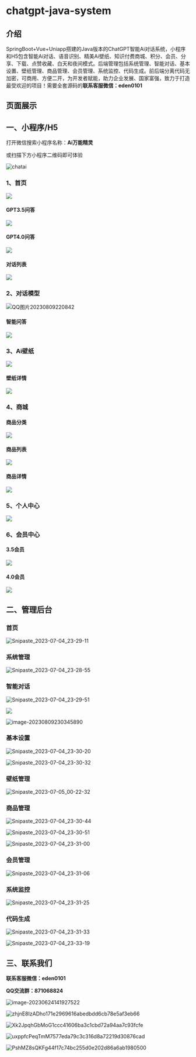 # chatgpt-java-system

## 介绍
SpringBoot+Vue+Uniapp搭建的Java版本的ChatGPT智能Ai对话系统，小程序和H5包含智能Ai对话、语音识别、精美Ai壁纸、知识付费商城、积分、会员、分享、下载、点赞收藏、白天和夜间模式。后端管理包括系统管理、智能对话、基本设置、壁纸管理、商品管理、会员管理、系统监控、代码生成。前后端分离代码无加密，可商用、方便二开，为开发者赋能，助力企业发展、国家富强，致力于打造最受欢迎的项目！需要全套源码的**联系客服微信：eden0101**

##  页面展示

## 一、小程序/H5

打开微信搜索小程序名称：**Ai万能精灵**

或扫描下方小程序二维码即可体验

![chatai](README.assets/chatai.jpg)

### 1、首页

![](README.assets/QQ图片20230809220914.jpg)

#### GPT3.5问答

![](README.assets/QQ图片20230809235534-169159657916319.jpg)

#### GPT4.0问答

![](README.assets/QQ图片20230809220805-169159663763026.jpg)

#### 对话列表

![](README.assets/QQ图片20230809221221.jpg)

### 2、对话模型

![QQ图片20230809220842](README.assets/QQ图片20230809220842.jpg)

#### 智能问答

![](README.assets/QQ图片20230809221455.jpg)

### 3、Ai壁纸

![](README.assets/QQ图片20230809220846.jpg)

#### 壁纸详情

![](README.assets/QQ图片20230809221603.jpg)

### 4、商城

#### 商品分类

![](README.assets/QQ图片20230809220850.jpg)

#### 商品列表

![](README.assets/QQ图片20230809220853.jpg)

#### 商品详情

![](README.assets/QQ图片20230809220857.jpg)



### 5、个人中心

![](README.assets/QQ图片20230809220900.jpg)



### 6、会员中心

#### 3.5会员

![](README.assets/QQ图片20230809220903.jpg)

#### 4.0会员

![](README.assets/QQ图片20230809222254.jpg)

## 二、管理后台

### 首页

![Snipaste_2023-07-04_23-29-11](README.assets/Snipaste_2023-07-04_23-29-11.jpg)

### 系统管理

![Snipaste_2023-07-04_23-28-55](README.assets/Snipaste_2023-07-04_23-28-55.jpg)

### 智能对话

![Snipaste_2023-07-04_23-29-51](README.assets/Snipaste_2023-07-04_23-29-51.jpg)

![](README.assets/image-20230809230249954-169159337228114.png)

![image-20230809230345890](README.assets/image-20230809230345890-169159342750616.png)

### 基本设置

![Snipaste_2023-07-04_23-30-20](README.assets/Snipaste_2023-07-04_23-30-20.jpg)

![Snipaste_2023-07-04_23-30-32](README.assets/Snipaste_2023-07-04_23-30-32.jpg)

### 壁纸管理

![Snipaste_2023-07-05_00-22-32](README.assets/Snipaste_2023-07-05_00-22-32.jpg)

### 商品管理

![Snipaste_2023-07-04_23-30-44](README.assets/Snipaste_2023-07-04_23-30-44.jpg)

![Snipaste_2023-07-04_23-30-51](README.assets/Snipaste_2023-07-04_23-30-51.jpg)

![Snipaste_2023-07-04_23-31-00](README.assets/Snipaste_2023-07-04_23-31-00.jpg)

### 会员管理

![Snipaste_2023-07-04_23-31-06](README.assets/Snipaste_2023-07-04_23-31-06.jpg)

### 系统监控

![Snipaste_2023-07-04_23-31-25](README.assets/Snipaste_2023-07-04_23-31-25.jpg)

### 代码生成

![Snipaste_2023-07-04_23-31-33](README.assets/Snipaste_2023-07-04_23-31-33.jpg)

![Snipaste_2023-07-04_23-33-19](README.assets/Snipaste_2023-07-04_23-33-19.jpg)

## 三、联系我们

**联系客服微信：eden0101**

**QQ交流群：871068824**

![image-20230624141927522](README.assets/202306241419069.png)











![zhjnE8IzADho171e2969616abedbdd6cb78e5af3eb66](README.assets/zhjnE8IzADho171e2969616abedbdd6cb78e5af3eb66.jpg)



![Xk2JpqhGbMoG1ccc41606ba3c1cbd72a94aa7c93fcfe](README.assets/Xk2JpqhGbMoG1ccc41606ba3c1cbd72a94aa7c93fcfe.jpg)

![uxppfcPeqTmM7577eda79c3c316d8a72219d30876cad](https://xiebiao-img.oss-cn-hangzhou.aliyuncs.com/img/202307310051317.jpg)

![PshMZ8sQKFg44f17c74bc255d0e202d86a6ab1980500](README.assets/PshMZ8sQKFg44f17c74bc255d0e202d86a6ab1980500.jpg)

